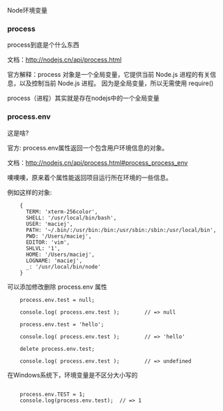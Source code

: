 


Node环境变量

### process

process到底是个什么东西

文档：http://nodejs.cn/api/process.html


官方解释：process 对象是一个全局变量，它提供当前 Node.js 进程的有关信息，以及控制当前 Node.js 进程。 因为是全局变量，所以无需使用 require()

process（进程）其实就是存在nodejs中的一个全局变量



### process.env

这是啥?

官方: process.env属性返回一个包含用户环境信息的对象。

文档：http://nodejs.cn/api/process.html#process_process_env

噢噢噢，原来着个属性能返回项目运行所在环境的一些信息。


例如这样的对象:

```
	{
	  TERM: 'xterm-256color',
	  SHELL: '/usr/local/bin/bash',
	  USER: 'maciej',
	  PATH: '~/.bin/:/usr/bin:/bin:/usr/sbin:/sbin:/usr/local/bin',
	  PWD: '/Users/maciej',
	  EDITOR: 'vim',
	  SHLVL: '1',
	  HOME: '/Users/maciej',
	  LOGNAME: 'maciej',
	  _: '/usr/local/bin/node'
	}

```

可以添加修改删除 process.env 属性

```
	process.env.test = null;

	console.log( process.env.test );		// => null

	process.env.test = 'hello';

	console.log( process.env.test );		// => 'hello'

	delete process.env.test;

	console.log( process.env.test );		// => undefined
```

在Windows系统下，环境变量是不区分大小写的

```

	process.env.TEST = 1;
	console.log(process.env.test);  // => 1

```
